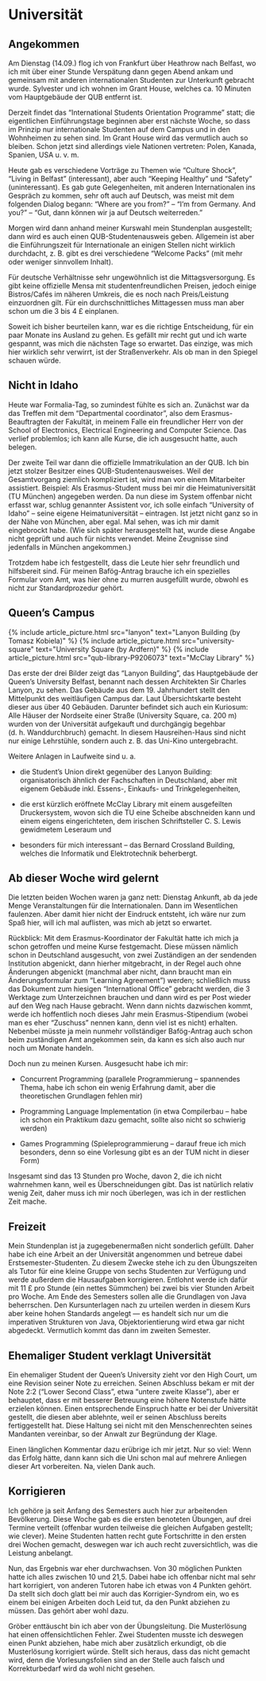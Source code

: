 Universität
===========

Angekommen
----------

Am Dienstag (14.09.) flog ich von Frankfurt über Heathrow nach Belfast,
wo ich mit über einer Stunde Verspätung dann gegen Abend ankam und
gemeinsam mit anderen internationalen Studenten zur Unterkunft gebracht
wurde. Sylvester und ich wohnen im Grant House, welches ca. 10 Minuten
vom Hauptgebäude der QUB entfernt ist.

Derzeit findet das “International Students Orientation Programme” statt;
die eigentlichen Einführungstage beginnen aber erst nächste Woche, so
dass im Prinzip nur internationale Studenten auf dem Campus und in den
Wohnheimen zu sehen sind. Im Grant House wird das vermutlich auch so
bleiben. Schon jetzt sind allerdings viele Nationen vertreten: Polen,
Kanada, Spanien, USA u. v. m.

Heute gab es verschiedene Vorträge zu Themen wie “Culture Shock”,
“Living in Belfast” (interessant), aber auch “Keeping Healthy” und
“Safety” (uninteressant). Es gab gute Gelegenheiten, mit anderen
Internationalen ins Gespräch zu kommen, sehr oft auch auf Deutsch, was
meist mit dem folgenden Dialog begann: “Where are you from?” – “I’m from
Germany. And you?” – “Gut, dann können wir ja auf Deutsch weiterreden.”

Morgen wird dann anhand meiner Kurswahl mein Stundenplan ausgestellt;
dann wird es auch einen QUB-Studentenausweis geben. Allgemein ist aber
die Einführungszeit für Internationale an einigen Stellen nicht wirklich
durchdacht, z. B. gibt es drei verschiedene “Welcome Packs” (mit mehr
oder weniger sinnvollem Inhalt).

Für deutsche Verhältnisse sehr ungewöhnlich ist die Mittagsversorgung.
Es gibt keine offizielle Mensa mit studentenfreundlichen Preisen, jedoch
einige Bistros/Cafés im näheren Umkreis, die es noch nach Preis/Leistung
einzuordnen gilt. Für ein durchschnittliches Mittagessen muss man aber
schon um die 3 bis 4 £ einplanen.

Soweit ich bisher beurteilen kann, war es die richtige Entscheidung, für
ein paar Monate ins Ausland zu gehen. Es gefällt mir recht gut und ich
warte gespannt, was mich die nächsten Tage so erwartet. Das einzige, was
mich hier wirklich sehr verwirrt, ist der Straßenverkehr. Als ob man in
den Spiegel schauen würde.

Nicht in Idaho
--------------

Heute war Formalia-Tag, so zumindest fühlte es sich an. Zunächst war da
das Treffen mit dem “Departmental coordinator”, also dem
Erasmus-Beauftragten der Fakultät, in meinem Falle ein freundlicher Herr
von der School of Electronics, Electrical Engineering and Computer
Science. Das verlief problemlos; ich kann alle Kurse, die ich ausgesucht
hatte, auch belegen.

Der zweite Teil war dann die offizielle Immatrikulation an der QUB. Ich
bin jetzt stolzer Besitzer eines QUB-Studentenausweises. Weil der
Gesamtvorgang ziemlich kompliziert ist, wird man von einem Mitarbeiter
assistiert. Beispiel: Als Erasmus-Student muss bei mir die
Heimatuniversität (TU München) angegeben werden. Da nun diese im System
offenbar nicht erfasst war, schlug genannter Assistent vor, ich solle
einfach “University of Idaho” – seine eigene Heimatuniversität –
eintragen. Ist jetzt nicht ganz so in der Nähe von München, aber egal.
Mal sehen, was ich mir damit eingebrockt habe. (Wie sich später
herausgestellt hat, wurde diese Angabe nicht geprüft und auch für nichts
verwendet. Meine Zeugnisse sind jedenfalls in München angekommen.)

Trotzdem habe ich festgestellt, dass die Leute hier sehr freundlich und
hilfsbereit sind. Für meinen Bafög-Antrag brauche ich ein spezielles
Formular vom Amt, was hier ohne zu murren ausgefüllt wurde, obwohl es
nicht zur Standardprozedur gehört.

Queen’s Campus
--------------

<div class="row mt-3 mb-3">
  {% include article_picture.html src="lanyon" text="Lanyon Building (by Tomasz Kobiela)" %}
  {% include article_picture.html src="university-square" text="University Square (by Ardfern)" %}
  {% include article_picture.html src="qub-library-P9206073" text="McClay Library" %}
</div>

Das erste der drei Bilder zeigt das “Lanyon Building”, das
Hauptgebäude der Queen’s University Belfast, benannt nach dessen
Architekten Sir Charles Lanyon, zu sehen. Das Gebäude aus dem
19. Jahrhundert stellt den Mittelpunkt des weitläufigen Campus dar. Laut
Übersichtskarte besteht dieser aus über 40 Gebäuden. Darunter befindet
sich auch ein Kuriosum: Alle Häuser der Nordseite einer Straße
(University Square, ca. 200 m) wurden von der Universität aufgekauft und
durchgängig begehbar (d. h. Wanddurchbruch) gemacht. In diesem
Hausreihen-Haus sind nicht nur einige Lehrstühle, sondern auch z. B. das
Uni-Kino untergebracht.

Weitere Anlagen in Laufweite sind u. a.

-   die Student’s Union direkt gegenüber des Lanyon Building:
    organisatorisch ähnlich der Fachschaften in Deutschland, aber mit
    eigenem Gebäude inkl. Essens-, Einkaufs- und Trinkgelegenheiten,

-   die erst kürzlich eröffnete McClay Library mit einem ausgefeilten
    Druckersystem, wovon sich die TU eine Scheibe abschneiden kann und
    einem eigens eingerichteten, dem irischen Schriftsteller C. S. Lewis
    gewidmetem Leseraum und

-   besonders für mich interessant – das Bernard Crossland Building,
    welches die Informatik und Elektrotechnik beherbergt.

Ab dieser Woche wird gelernt
----------------------------

Die letzten beiden Wochen waren ja ganz nett: Dienstag Ankunft, ab da
jede Menge Veranstaltungen für die Internationalen. Dann im Wesentlichen
faulenzen. Aber damit hier nicht der Eindruck entsteht, ich wäre nur zum
Spaß hier, will ich mal auflisten, was mich ab jetzt so erwartet.

Rückblick: Mit dem Erasmus-Koordinator der Fakultät hatte ich mich ja
schon getroffen und meine Kurse festgemacht. Diese müssen nämlich schon
in Deutschland ausgesucht, von zwei Zuständigen an der sendenden
Institution abgenickt, dann hierher mitgebracht, in der Regel auch ohne
Änderungen abgenickt (manchmal aber nicht, dann braucht man ein
Änderungsformular zum “Learning Agreement”) werden; schließlich muss das
Dokument zum hiesigen “International Office” gebracht werden, die 3
Werktage zum Unterzeichnen brauchen und dann wird es per Post wieder auf
den Weg nach Hause gebracht. Wenn dann nichts dazwischen kommt, werde
ich hoffentlich noch dieses Jahr mein Erasmus-Stipendium (wobei man es
eher “Zuschuss” nennen kann, denn viel ist es nicht) erhalten. Nebenbei
müsste ja mein nunmehr vollständiger Bafög-Antrag auch schon beim
zuständigen Amt angekommen sein, da kann es sich also auch nur noch um
Monate handeln.

Doch nun zu meinen Kursen. Ausgesucht habe ich mir:

-   Concurrent Programming (parallele Programmierung – spannendes Thema,
    habe ich schon ein wenig Erfahrung damit, aber die theoretischen
    Grundlagen fehlen mir)

-   Programming Language Implementation (in etwa Compilerbau – habe ich
    schon ein Praktikum dazu gemacht, sollte also nicht so schwierig
    werden)

-   Games Programming (Spieleprogrammierung – darauf freue ich mich
    besonders, denn so eine Vorlesung gibt es an der TUM nicht in dieser
    Form)

Insgesamt sind das 13 Stunden pro Woche, davon 2, die ich nicht
wahrnehmen kann, weil es Überschneidungen gibt. Das ist natürlich
relativ wenig Zeit, daher muss ich mir noch überlegen, was ich in der
restlichen Zeit mache.

Freizeit
--------

Mein Stundenplan ist ja zugegebenermaßen nicht sonderlich gefüllt. Daher
habe ich eine Arbeit an der Universität angenommen und betreue dabei
Erstsemester-Studenten. Zu diesem Zwecke stehe ich zu den Übungszeiten
als Tutor für eine kleine Gruppe von sechs Studenten zur Verfügung und
werde außerdem die Hausaufgaben korrigieren. Entlohnt werde ich dafür
mit 11 £ pro Stunde (ein nettes Sümmchen) bei zwei bis vier Stunden
Arbeit pro Woche. Am Ende des Semesters sollen alle die Grundlagen von
Java beherrschen. Den Kursunterlagen nach zu urteilen werden in diesem
Kurs aber keine hohen Standards angelegt — es handelt sich nur um die
imperativen Strukturen von Java, Objektorientierung wird etwa gar nicht
abgedeckt. Vermutlich kommt das dann im zweiten Semester.

Ehemaliger Student verklagt Universität
---------------------------------------

Ein ehemaliger Student der Queen’s University zieht vor den High Court,
um eine Revision seiner Note zu erreichen. Seinen Abschluss bekam er mit
der Note 2:2 (“Lower Second Class”, etwa “untere zweite Klasse”), aber
er behauptet, dass er mit besserer Betreuung eine höhere Notenstufe
hätte erzielen können. Einen entsprechende Einspruch hatte er bei der
Universität gestellt, die diesen aber ablehnte, weil er seinen Abschluss
bereits fertiggestellt hat. Diese Haltung sei nicht mit den
Menschenrechten seines Mandanten vereinbar, so der Anwalt zur Begründung
der Klage.

Einen länglichen Kommentar dazu erübrige ich mir jetzt. Nur so viel:
Wenn das Erfolg hätte, dann kann sich die Uni schon mal auf mehrere
Anliegen dieser Art vorbereiten. Na, vielen Dank auch.

Korrigieren
-----------

Ich gehöre ja seit Anfang des Semesters auch hier zur arbeitenden
Bevölkerung. Diese Woche gab es die ersten benoteten Übungen, auf drei
Termine verteilt (offenbar wurden teilweise die gleichen Aufgaben
gestellt; wie clever). Meine Studenten hatten recht gute Fortschritte in
den ersten drei Wochen gemacht, deswegen war ich auch recht
zuversichtlich, was die Leistung anbelangt.

Nun, das Ergebnis war eher durchwachsen. Von 30 möglichen Punkten hatte
ich alles zwischen 10 und 21,5. Dabei habe ich offenbar nicht mal sehr
hart korrigiert, von anderen Tutoren habe ich etwas von 4 Punkten
gehört. Da stellt sich doch glatt bei mir auch das Korrigier-Syndrom
ein, wo es einem bei einigen Arbeiten doch Leid tut, da den Punkt
abziehen zu müssen. Das gehört aber wohl dazu.

Gröber enttäuscht bin ich aber von der Übungsleitung. Die Musterlösung
hat einen offensichtlichen Fehler. Zwei Studenten musste ich deswegen
einen Punkt abziehen, habe mich aber zusätzlich erkundigt, ob die
Musterlösung korrigiert würde. Stellt sich heraus, dass das nicht
gemacht wird, denn die Vorlesungsfolien sind an der Stelle auch falsch
und Korrekturbedarf wird da wohl nicht gesehen.
